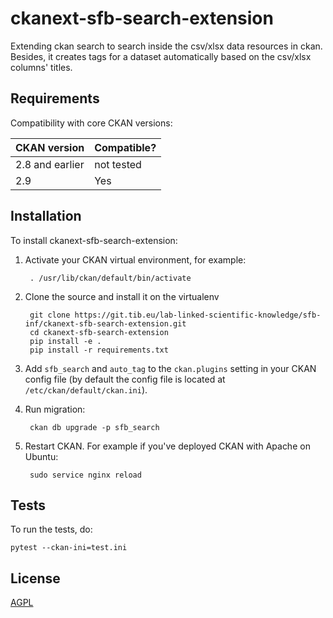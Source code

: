  # ckanext-sfb-search-extension

Extending ckan search to search inside the csv/xlsx data resources in ckan. Besides, it creates tags for a dataset automatically based 
on the csv/xlsx columns' titles. 


## Requirements


Compatibility with core CKAN versions:

| CKAN version    | Compatible?   |
| --------------- | ------------- |
| 2.8 and earlier | not tested    |
| 2.9             | Yes    |



## Installation

To install ckanext-sfb-search-extension:

1. Activate your CKAN virtual environment, for example:

        . /usr/lib/ckan/default/bin/activate

2. Clone the source and install it on the virtualenv

        git clone https://git.tib.eu/lab-linked-scientific-knowledge/sfb-inf/ckanext-sfb-search-extension.git
        cd ckanext-sfb-search-extension
        pip install -e .
        pip install -r requirements.txt

3. Add `sfb_search` and `auto_tag` to the `ckan.plugins` setting in your CKAN config file (by default the config file is located at
    `/etc/ckan/default/ckan.ini`).

4. Run migration:

        ckan db upgrade -p sfb_search

4. Restart CKAN. For example if you've deployed CKAN with Apache on Ubuntu:

        sudo service nginx reload




## Tests

To run the tests, do:

    pytest --ckan-ini=test.ini



## License

[AGPL](https://www.gnu.org/licenses/agpl-3.0.en.html)
